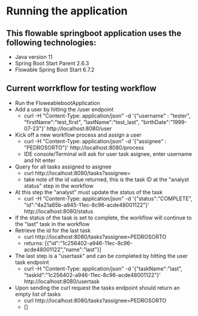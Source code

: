 # Running the application

## This flowable springboot application uses the following technologies:
- Java version 11
- Spring Boot Start Parent 2.6.3
- Flowable Spring Boot Start 6.7.2

## Current worrkflow for testing workflow
- Run the FloweablebootApplication
- Add a user by hitting the /user endpoint
    - curl -H "Content-Type: application/json" -d '{"username" : "tester", "firstName":"test_first", "lastName":"test_last", "birthDate":"1999-07-23"}' http://localhost:8080/user
- Kick off a new workflow process and assign a user
    - curl -H "Content-Type: application/json" -d '{"assignee" : "PEDROSORTO"}' http://localhost:8080/process
    - IDE console/Terminal will ask for user task asignee, enter username and hit enter
- Query for all tasks assigned to asignee
    - curl http://localhost:8080/tasks\?assignee\=<username>
    - take note of the id value returned, this is the task ID at the "analyst status" step in the workflow
- At this step the "analyst" must update the status of the task
    - curl -H "Content-Type: application/json" -d '{"status":"COMPLETE", "id":"4a21a85b-a945-11ec-8c96-acde48001122"}' http://localhost:8080/status
- If the status of the task is set to complete, the workflow will continue to the "last" task in the workflow
- Retrieve the id for the last task
    - curl http://localhost:8080/tasks\?assignee\=PEDROSORTO
    - returns: [{"id":"1c256402-a946-11ec-8c96-acde48001122","name":"last"}]
- The last step is a "usertask" and can be completed by hitting the user task endpoint
    - curl -H "Content-Type: application/json" -d '{"taskName":"last", "taskId":"1c256402-a946-11ec-8c96-acde48001122"}' http://localhost:8080/usertask
- Upon sending the curl request the tasks endpoint should return an empty list of tasks
    - curl http://localhost:8080/tasks\?assignee\=PEDROSORTO
    - []